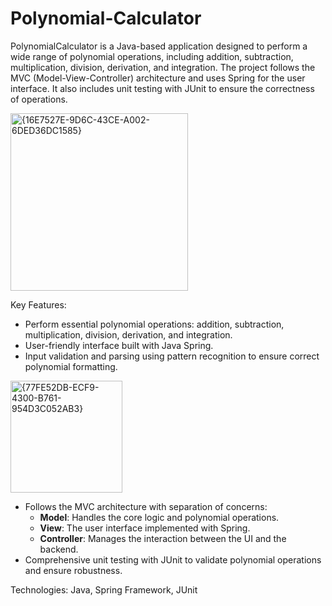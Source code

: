 # Polynomial-Calculator
PolynomialCalculator is a Java-based application designed to perform a wide range of polynomial operations, including addition, subtraction, multiplication, division, derivation, and integration. The project follows the MVC (Model-View-Controller) architecture and uses Spring for the user interface. It also includes unit testing with JUnit to ensure the correctness of operations.

<img width="284" alt="{16E7527E-9D6C-43CE-A002-6DED36DC1585}" src="https://github.com/user-attachments/assets/1f8672ca-e876-4ba8-acc1-6a5fd2f75347" />

Key Features:
- Perform essential polynomial operations: addition, subtraction, multiplication, division, derivation, and integration.
- User-friendly interface built with Java Spring.
- Input validation and parsing using pattern recognition to ensure correct polynomial formatting.

<img width="179" alt="{77FE52DB-ECF9-4300-B761-954D3C052AB3}" src="https://github.com/user-attachments/assets/840be304-044d-4b16-815d-7b6553d8c094" />


- Follows the MVC architecture with separation of concerns:
    - **Model**: Handles the core logic and polynomial operations.
    - **View**: The user interface implemented with Spring.
    - **Controller**: Manages the interaction between the UI and the backend.
- Comprehensive unit testing with JUnit to validate polynomial operations and ensure robustness.

Technologies: Java, Spring Framework, JUnit
